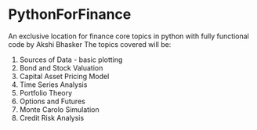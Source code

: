 # PythonForFinance
An exclusive location for finance core topics in python with fully functional code by Akshi Bhasker
The topics covered will be:
1. Sources of Data - basic plotting
2. Bond and Stock Valuation
3. Capital Asset Pricing Model
4. Time Series Analysis
5. Portfolio Theory
6. Options and Futures
7. Monte Carolo Simulation
8. Credit Risk Analysis
